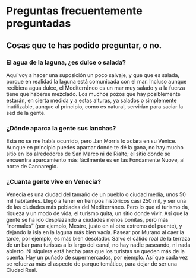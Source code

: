# Preguntas frecuentemente preguntadas
## Cosas que te has podido preguntar, o no.

### El agua de la laguna, ¿es dulce o salada?

Aquí voy a hacer una suposición un poco salvaje, y que que es salada, porque en
realidad la laguna está comunicada con el mar. Incluso aunque recibiera agua
dulce, el Mediterráneo es un mar muy salado y a la fuerza tiene que haberse
mezclado. Los muchos pozos que hay posiblemente estarán, en cierta medida y a
estas alturas, ya salados o simplemente inutilizable, aunque al principio, como
es natural, servirían para saciar la sed de la gente.

### ¿Dónde aparca la gente sus lanchas?

Esta no se me había ocurrido, pero Jan Morris lo aclara en su Venice. Aunque en principio puedes aparcar donde te dé la gana, no hay mucho sitio en los alrededores de San Marco ni de Rialto; el sitio donde se encuentra aparcamiento más fácilmente es en las Fondamente Nuove, al norte de Cannaregio.

### ¿Cuanta gente vive en Venecia?

Venecia es una ciudad del tamaño de un pueblo o ciudad media, unos 50 mil habitantes. Llegó a tener en tiempos históricos casi 250 mil, y ser una de las ciudades más pobladas del Mediterráneo. Pero lo que el turismo da, riqueza y un modo de vida, el turismo quita, un sitio donde vivir. Así que la gente se ha ido desplazando a ciudades menos bonitas, pero más “normales” (por ejemplo, Mestre, justo en al otro extremo del puente), y dejando la isla en la laguna más bien vacía. Pasear por Murano al caer la tarde, por ejemplo, es más bien desolador. Salvo el cálido roal de la terraza de un bar para turistas a lo largo del canal, no hay nadie paseando, ni nada abierto. Ni siquiera está hecha para que los turistas se queden más de la cuenta. Hay un puñado de supermercados, por ejemplo. Así que cada vez se refuerza más el aspecto de parque temático, para dejar de ser una Ciudad Real.
